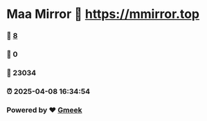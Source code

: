 # Maa Mirror :link: https://mmirror.top 
### :page_facing_up: [8](https://mmirror.top/tag.html) 
### :speech_balloon: 0 
### :hibiscus: 23034 
### :alarm_clock: 2025-04-08 16:34:54 
### Powered by :heart: [Gmeek](https://github.com/Meekdai/Gmeek)
